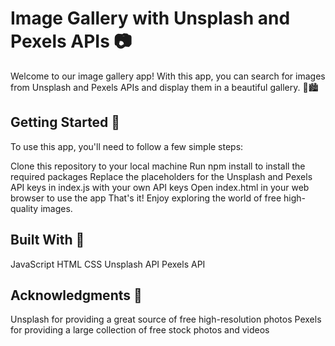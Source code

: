 # Image Gallery with Unsplash and Pexels APIs 📷
Welcome to our image gallery app! With this app, you can search for images from Unsplash and Pexels APIs and display them in a beautiful gallery. 🌅🏙️

## Getting Started 🚀
To use this app, you'll need to follow a few simple steps:

Clone this repository to your local machine
Run npm install to install the required packages
Replace the placeholders for the Unsplash and Pexels API keys in index.js with your own API keys
Open index.html in your web browser to use the app
That's it! Enjoy exploring the world of free high-quality images.

## Built With 🔨
JavaScript
HTML
CSS
Unsplash API
Pexels API

## Acknowledgments 🙏
Unsplash for providing a great source of free high-resolution photos
Pexels for providing a large collection of free stock photos and videos

